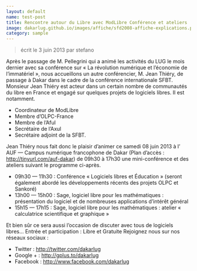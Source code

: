 ```yaml
---
layout: default
name: test-post
title: Rencontre autour du Libre avec ModLibre Conférence et ateliers
image: dakarlug.github.io/images/affiche/sfd2008-affiche-explications.png
category: sample
---
```


> écrit le 3 juin 2013 par stefano 

Après le passage de M. Pellegrini qui a animé les activités du LUG le mois dernier avec sa conférence sur « La révolution numérique et l’économie de l’immatériel », nous accueillons un autre conférencier, M. Jean Thiéry, de passage à Dakar dans le cadre de la conférence internationale SFBT.
Monsieur Jean Thiéry est acteur dans un certain nombre de communautés du libre en France et engagé sur quelques projets de logiciels libres. Il est notamment.

* Coordinateur de ModLibre
* Membre d’OLPC-France
* Membre de l’Aful
* Secrétaire de l’Axul
* Secrétaire adjoint de la SFBT.

Jean Thiéry nous fait donc le plaisir d’animer ce samedi 08 juin 2013 à l’ AUF — Campus numérique francophone de Dakar (Plan d’accès : http://tinyurl.com/auf-dakar) de 09h30 à 17h30 une mini-conférence et des ateliers suivant le programme ci-après.

* 09h30 — 11h30 : Conférence « Logiciels libres et Éducation » (seront également abordé les développements récents des projets OLPC et Sankoré)
* 13h00 — 15h00 : Sage, logiciel libre pour les mathématiques : présentation du logiciel et de nombreuses applications d’intérêt général
* 15h15 — 17h15 : Sage, logiciel libre pour les mathématiques : atelier « calculatrice scientifique et graphique »

Et bien sûr ce sera aussi l’occasion de discuter avec tous de logiciels libres…
Entrée et participation : Libre et Gratuite
Rejoignez nous sur nos réseaux sociaux :

* Twitter : http://twitter.com/dakarlug
* Google + : http://gplus.to/dakarlug
* Facebook : http://www.facebook.com/dakarlug
